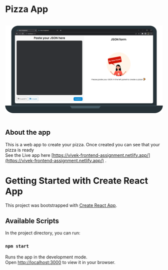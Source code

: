 
# Pizza App

<br/>
<div align="center">
  <img alt="Demo" src="src/assets/Demo.png" />
</div>
<br/>

## About the app
This is a web app to create your pizza. Once created you can see that your pizza is ready
<br />
See the Live app here [https://vivek-frontend-assignment.netlify.app/](https://vivek-frontend-assignment.netlify.app/) .



# Getting Started with Create React App
This project was bootstrapped with [Create React App](https://github.com/facebook/create-react-app).

## Available Scripts

In the project directory, you can run:

### `npm start`

Runs the app in the development mode.\
Open [http://localhost:3000](http://localhost:3000) to view it in your browser.
